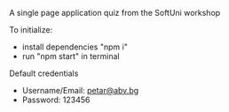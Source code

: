 A single page application quiz from the SoftUni workshop

To initialize:
- install dependencies "npm i"
- run "npm start" in terminal

Default credentials
- Username/Email: petar@abv.bg
- Password: 123456

